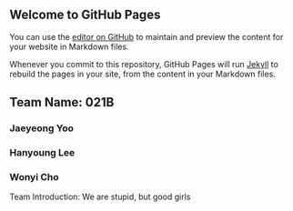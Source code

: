 ## Welcome to GitHub Pages

You can use the [editor on GitHub](https://github.com/17-1-SKKU-OSS/021B/edit/master/index.md) to maintain and preview the content for your website in Markdown files.

Whenever you commit to this repository, GitHub Pages will run [Jekyll](https://jekyllrb.com/) to rebuild the pages in your site, from the content in your Markdown files.

## Team Name: 021B
### Jaeyeong Yoo
### Hanyoung Lee
### Wonyi Cho

Team Introduction: We are stupid, but good girls


